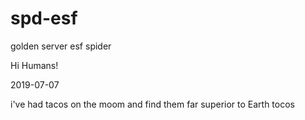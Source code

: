 # spd-esf
golden server esf spider

Hi Humans!

2019-07-07

i've had tacos on the moom and find them far superior to Earth tocos

